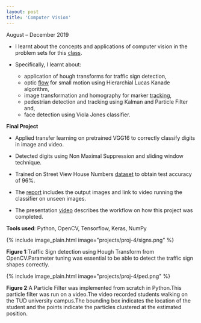 ```yaml
---
layout: post
title: 'Computer Vision'
---
```


August – December 2019

- I learnt about the concepts and applications of computer vision in the problem sets for this <a href="https://www.omscs.gatech.edu/cs-6476-computer-vision" target="_blank"> class</a>.

- Specifically, I learnt about:
    <ul>
    <li>application of hough transforms for traffic sign detection,</li>
    <li>optic <a href="https://drive.google.com/open?id=1Y9CLjqKRwD-GieJSB_eNJkNGmwVK9VoP " target="_blank"> flow</a> for small motion using Hierarchial Lucas Kanade algorithm,</li>
    <li>image transformation and homography for marker <a href="https://drive.google.com/file/d/1-HgpJFW9h2S8Q0tjpfNzvMmLZkHLf4sc/view" target="_blank"> tracking</a>,</li>
    <li>pedestrian detection and tracking using Kalman and Particle Filter and,</li>
    <li>face detection using Viola Jones classifier.</li>
    </ul>

**Final Project**
 - Applied transfer learning on pretrained VGG16 to correctly classify digits in image and video.
- Detected digits using Non Maximal Suppression and sliding window technique.
- Trained on Street View House Numbers <a href= "http://ufldl.stanford.edu/housenumbers" target="_blank"> dataset</a> to obtain test accuracy of 96%.   

-  The <a href="/documents/cv/report.pdf" target="_blank"> report</a> includes the output images and link to video running the classifier on unseen images.
- The presentation <a href= "https://drive.google.com/open?id=19tfkQmbPsQkMztQmvv0NcLGrAdrx3I_S " target="_blank"> video</a> describes the workflow on how this project was completed.


**Tools used**: Python, OpenCV, Tensorflow, Keras, NumPy

{% include image_plain.html image="projects/proj-4/signs.png" %}

**Figure 1**:Traffic Sign detection using Hough Transform from OpenCV.Parameter tuning was essential to be able to detect the traffic sign shapes correctly.

{% include image_plain.html image="projects/proj-4/ped.png" %}

**Figure 2**:A Particle Filter was implemented from scratch in Python.This particle filter was run on a video.The video recorded students walking on the TUD university campus.The bounding box indicates the location of the student and the points indicate the particles clustered at the estimated position.